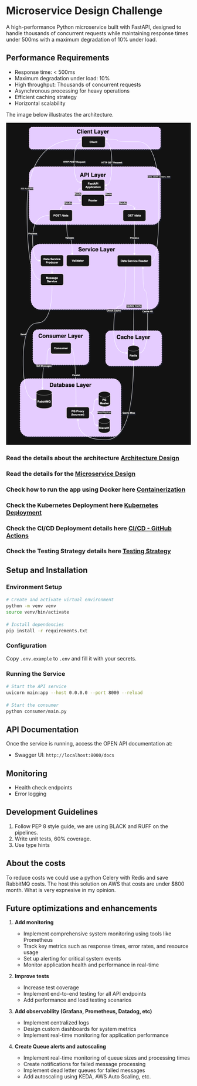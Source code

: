 # Microservice Design Challenge

A high-performance Python microservice built with FastAPI, designed to handle thousands of concurrent requests while maintaining response times under 500ms with a maximum degradation of 10% under load.

## Performance Requirements
- Response time: < 500ms
- Maximum degradation under load: 10%
- High throughput: Thousands of concurrent requests
- Asynchronous processing for heavy operations
- Efficient caching strategy
- Horizontal scalability

The image below illustrates the architecture.

![Architecture Diagram](docs/architecture.png)

### Read the details about the architecture [Architecture Design](ARCHITECTURE.md)
### Read the details for the [Microservice Design](MICROSERVICE.md)
### Check how to run the app using **Docker** here [Containerization](CONTAINERIZATION.md)
### Check the **Kubernetes Deployment** here [Kubernetes Deployment](K8SDEPLOYMENT.md)
### Check the **CI/CD Deployment** details here [CI/CD - GitHub Actions](CICDGHA.md)
### Check the **Testing Strategy** details here [Testing Strategy](TESTING.md)

## Setup and Installation

### Environment Setup
```bash
# Create and activate virtual environment
python -m venv venv
source venv/bin/activate

# Install dependencies
pip install -r requirements.txt
```

### Configuration
Copy `.env.example` to `.env` and fill it with your secrets.

### Running the Service
```bash
# Start the API service
uvicorn main:app --host 0.0.0.0 --port 8000 --reload

# Start the consumer
python consumer/main.py
```

## API Documentation
Once the service is running, access the OPEN API documentation at:
- Swagger UI: `http://localhost:8000/docs`

## Monitoring
- Health check endpoints
- Error logging

## Development Guidelines
1. Follow PEP 8 style guide, we are using BLACK and RUFF on the pipelines.
2. Write unit tests, 60% coverage.
3. Use type hints

## About the costs
To reduce costs we could use a python Celery with Redis and save RabbitMQ costs.
The host this solution on AWS that costs are under $800 month.
What is very expnesive in my opinion.

## Future optimizations and enhancements

1. **Add monitoring**
   - Implement comprehensive system monitoring using tools like Prometheus
   - Track key metrics such as response times, error rates, and resource usage
   - Set up alerting for critical system events
   - Monitor application health and performance in real-time

2. **Improve tests**
   - Increase test coverage
   - Implement end-to-end testing for all API endpoints
   - Add performance and load testing scenarios

3. **Add observability (Grafana, Prometheus, Datadog, etc)**
   - Implement centralized logs
   - Design custom dashboards for system metrics
   - Implement real-time monitoring for application performance

4. **Create Queue alerts and autoscaling**
   - Implement real-time monitoring of queue sizes and processing times
   - Create notifications for failed message processing
   - Implement dead letter queues for failed messages
   - Add autoscaling using KEDA, AWS Auto Scaling, etc.